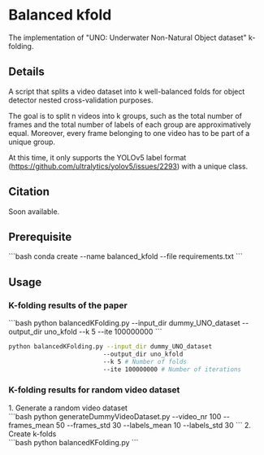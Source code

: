 <h1>Balanced kfold</h1>

The implementation of "UNO: Underwater Non-Natural Object dataset" k-folding.

<h2>Details</h2>

A script that splits a video dataset into k well-balanced folds for object detector nested cross-validation purposes.

The goal is to split n videos into k groups, such as the total number of frames and the total number of labels of each group are approximatively equal. Moreover, every frame belonging to one video has to be part of a unique group.

At this time, it only supports the YOLOv5 label format (https://github.com/ultralytics/yolov5/issues/2293) with a unique class.

<h2>Citation</h2>
Soon available.

<br>

<h2>Prerequisite</h2>
```bash
conda create --name balanced_kfold --file requirements.txt
```
<h2>Usage</h2>

<h3>K-folding results of the paper</h3>
```bash
python balancedKFolding.py --input_dir dummy_UNO_dataset --output_dir uno_kfold --k 5 --ite 100000000
```

```bash
python balancedKFolding.py --input_dir dummy_UNO_dataset
                          --output_dir uno_kfold
                          --k 5 # Number of folds
                          --ite 100000000 # Number of iterations
```

<h3>K-folding results for random video dataset</h3>
1. Generate a random video dataset<br>
```bash
python generateDummyVideoDataset.py --video_nr 100 --frames_mean 50 --frames_std 30 --labels_mean 10 --labels_std 30
```
2. Create k-folds<br>
```bash
python balancedKFolding.py
```




